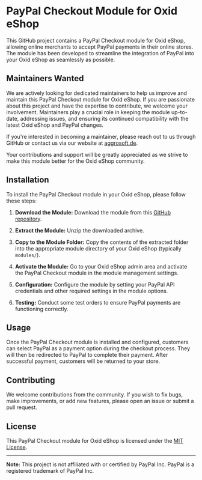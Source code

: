 # PayPal Checkout Module for Oxid eShop

This GitHub project contains a PayPal Checkout module for Oxid eShop, allowing online merchants to accept PayPal payments in their online stores. The module has been developed to streamline the integration of PayPal into your Oxid eShop as seamlessly as possible.

## Maintainers Wanted

We are actively looking for dedicated maintainers to help us improve and maintain this PayPal Checkout module for Oxid eShop. 
If you are passionate about this project and have the expertise to contribute, we welcome your involvement. Maintainers play a crucial role in keeping the module up-to-date, addressing issues, and ensuring its continued compatibility with the latest Oxid eShop and PayPal changes.

If you're interested in becoming a maintainer, please reach out to us through GitHub or contact us via our website at [aggrosoft.de](www.aggrosoft.de).

Your contributions and support will be greatly appreciated as we strive to make this module better for the Oxid eShop community.


## Installation

To install the PayPal Checkout module in your Oxid eShop, please follow these steps:

1. **Download the Module:** Download the module from this [GitHub repository](https://github.com/aggrosoft/agpaypal).

2. **Extract the Module:** Unzip the downloaded archive.

3. **Copy to the Module Folder:** Copy the contents of the extracted folder into the appropriate module directory of your Oxid eShop (typically `modules/`).

4. **Activate the Module:** Go to your Oxid eShop admin area and activate the PayPal Checkout module in the module management settings.

5. **Configuration:** Configure the module by setting your PayPal API credentials and other required settings in the module options.

6. **Testing:** Conduct some test orders to ensure PayPal payments are functioning correctly.

## Usage

Once the PayPal Checkout module is installed and configured, customers can select PayPal as a payment option during the checkout process. They will then be redirected to PayPal to complete their payment. After successful payment, customers will be returned to your store.

## Contributing

We welcome contributions from the community. If you wish to fix bugs, make improvements, or add new features, please open an issue or submit a pull request.

## License

This PayPal Checkout module for Oxid eShop is licensed under the [MIT License](LICENSE).

---

**Note:** This project is not affiliated with or certified by PayPal Inc. PayPal is a registered trademark of PayPal Inc.
